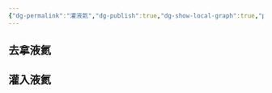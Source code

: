 ```yaml
---
{"dg-permalink":"灌液氦","dg-publish":true,"dg-show-local-graph":true,"permalink":"/灌液氦/","dgShowLocalGraph":true,"dgPassFrontmatter":true}
---
```


## 去拿液氦

## 灌入液氦
